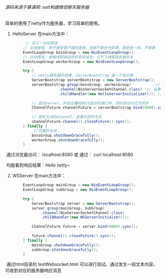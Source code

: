 ######  源码来源于慕课网: nett构建微信聊天服务器



简单的使用了netty作为服务器，学习简单的使用。

1. HelloServer 在main方法中：

```java
         // 定义一对线程组
		// 主线程组, 用于接受客户端的连接，但是不做任何处理，跟老板一样，不做事
		EventLoopGroup bossGroup = new NioEventLoopGroup();
		// 从线程组, 老板线程组会把任务丢给他，让手下线程组去做任务
		EventLoopGroup workerGroup = new NioEventLoopGroup();
		
		try {
			// netty服务器的创建, ServerBootstrap 是一个启动类
			ServerBootstrap serverBootstrap = new ServerBootstrap();
			serverBootstrap.group(bossGroup, workerGroup)			// 设置主从线程组
						.channel(NioServerSocketChannel.class)	// 设置nio的双向通道
						.childHandler(new HelloServerInitializer()); // 子处理器，用于处理workerGroup
			
			// 启动server，并且设置8088为启动的端口号，同时启动方式为同步
			ChannelFuture channelFuture = serverBootstrap.bind(8088).sync();
			
			// 监听关闭的channel，设置位同步方式
			channelFuture.channel().closeFuture().sync();
		} finally {
             //优雅的关闭
			bossGroup.shutdownGracefully();
			workerGroup.shutdownGracefully();
		}
```

​	通过浏览器访问： localhost:8080  或  通过： curl localhost:8080 

​	均能看到响应结果：*Hello netty~*

2. WSServer 在main方法中：

```java
		EventLoopGroup mainGroup = new NioEventLoopGroup();
		EventLoopGroup subGroup = new NioEventLoopGroup();
		
		try {
			ServerBootstrap server = new ServerBootstrap();
			server.group(mainGroup, subGroup)
				.channel(NioServerSocketChannel.class)
				.childHandler(new WSServerInitialzer());
			
			ChannelFuture future = server.bind(8088).sync();
			
			future.channel().closeFuture().sync();
		} finally {
			mainGroup.shutdownGracefully();
			subGroup.shutdownGracefully();
		}
```

​	通过html目录的 testWebsocket.html 可以进行测试。通过发生一段文本内容，可收到对应的服务器响应消息